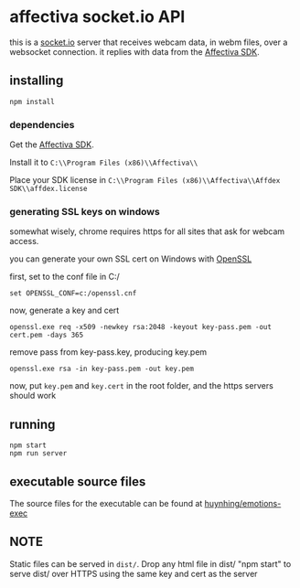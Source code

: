 # affectiva socket.io API

this is a [socket.io](http://socket.io) server that receives webcam data, in webm files, over a websocket connection. it replies with data from the [Affectiva SDK](http://www.affectiva.com).

## installing

    npm install

### dependencies
Get the [Affectiva SDK]( http://www.affectiva.com).

Install it to `C:\\Program Files (x86)\\Affectiva\\`

Place your SDK license in `C:\\Program Files (x86)\\Affectiva\\Affdex SDK\\affdex.license`

### generating SSL keys on windows

somewhat wisely, chrome requires https for all sites that ask for webcam access.

you can generate your own SSL cert on Windows with [OpenSSL](https://www.openssl.org/)

first, set to the conf file in C:/

    set OPENSSL_CONF=c:/openssl.cnf


now, generate a key and cert

    openssl.exe req -x509 -newkey rsa:2048 -keyout key-pass.pem -out cert.pem -days 365

remove pass from key-pass.key, producing key.pem

    openssl.exe rsa -in key-pass.pem -out key.pem

now, put `key.pem` and `key.cert` in the root folder, and the https servers should work


## running

    npm start
    npm run server


## executable source files

The source files for the executable can be found at [huynhing/emotions-exec](https://github.com/huynhing/emotions-exec)

NOTE
----
Static files can be served in `dist/`.  Drop any html file in dist/ "npm start" to serve dist/ over HTTPS using the same key and cert as the server
